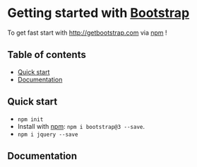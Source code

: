 # Getting started with [Bootstrap](http://getbootstrap.com)

To get fast start with <http://getbootstrap.com> via [npm](https://www.npmjs.com) !

## Table of contents

* [Quick start](#quick-start)
* [Documentation](#documentation)

## Quick start

* `npm init`
* Install with [npm](https://www.npmjs.com): `npm i bootstrap@3 --save`.
* `npm i jquery --save`

## Documentation
